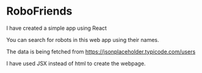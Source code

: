 # RoboFriends
I have created a simple app using React

You can search for robots in this web app using their names.

The data is being fetched from https://jsonplaceholder.typicode.com/users

I have used JSX instead of html to create the webpage.
